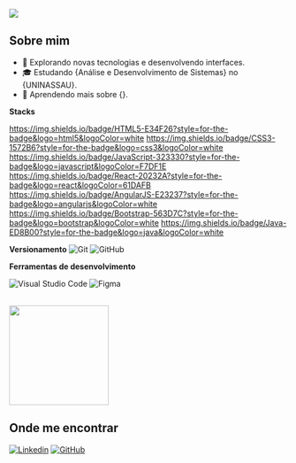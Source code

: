 ![](https://komarev.com/ghpvc/?username=carlosgabriel&color=006bed)

## Sobre mim

- 🤔 Explorando novas tecnologias e desenvolvendo interfaces.
- 🎓 Estudando {Análise e Desenvolvimento de Sistemas} no {UNINASSAU}.
- 🌱 Aprendendo mais sobre {}.


**Stacks**

https://img.shields.io/badge/HTML5-E34F26?style=for-the-badge&logo=html5&logoColor=white
https://img.shields.io/badge/CSS3-1572B6?style=for-the-badge&logo=css3&logoColor=white
https://img.shields.io/badge/JavaScript-323330?style=for-the-badge&logo=javascript&logoColor=F7DF1E
https://img.shields.io/badge/React-20232A?style=for-the-badge&logo=react&logoColor=61DAFB
https://img.shields.io/badge/AngularJS-E23237?style=for-the-badge&logo=angularjs&logoColor=white
https://img.shields.io/badge/Bootstrap-563D7C?style=for-the-badge&logo=bootstrap&logoColor=white
https://img.shields.io/badge/Java-ED8B00?style=for-the-badge&logo=java&logoColor=white



**Versionamento**
![Git](https://img.shields.io/badge/-Git-333333?style=flat&logo=git)
![GitHub](https://img.shields.io/badge/-GitHub-333333?style=flat&logo=github)

**Ferramentas de desenvolvimento**

![Visual Studio Code](https://img.shields.io/badge/-Visual%20Studio%20Code-333333?style=flat&logo=visual-studio-code&logoColor=007ACC)
![Figma](https://img.shields.io/badge/-Figma-333333?style=flat&logo=figma&logoColor=007ACC)

<br/>

<a href="https://github.com/DevCarl-code" title="Perfil do Carlos">
  <img height="180em" src="https://github-readme-stats.vercel.app/api?username=DevCarl&theme=dracula&show_icons=true" />
</a>

## Onde me encontrar

[![Linkedin](https://img.shields.io/badge/-Linkedin-blue?style=flat-square&logo=Linkedin&logoColor=white&link=https://www.linkedin.com/in/carlosgabrielferreira/)](https://www.linkedin.com/in/carlosgabrielferreira/)
[![GitHub](https://img.shields.io/github/followers/carlos?label=Github&style=social)](https://github.com/DevCarl-code)
